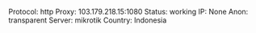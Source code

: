 Protocol: http
Proxy: 103.179.218.15:1080
Status: working
IP: None
Anon: transparent
Server: mikrotik
Country: Indonesia

